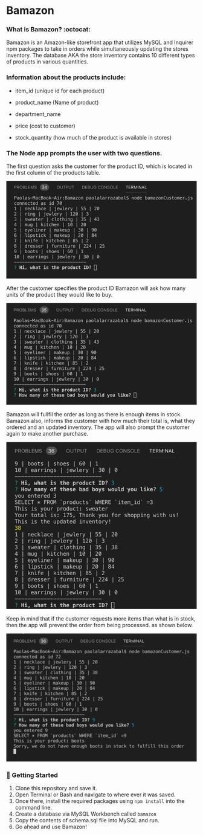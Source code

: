 # Bamazon

### What is Bamazon? :octocat:

Bamazon is an Amazon-like storefront app that utilizes MySQL and Inquirer npm packages to take in orders while simultaneously updating the stores inventory. The database AKA the store inventory contains 10 different types of products in various quantities. 

### Information about the products include: 

* item_id (unique id for each product)

* product_name (Name of product)

* department_name

* price (cost to customer)

* stock_quantity (how much of the product is available in stores)

### The Node app prompts the user with two questions. 

The first question asks the customer for the product ID, which is located in the first column of the products table. 


![](images/ss1.png)

After the customer specifies the product ID Bamazon will ask how many units of the product they would like to buy. 

![](images/ss2.png)

Bamazon will fullfil the order as long as there is enough items in stock. Bamazon also, informs the customer with how much their total is, what they ordered and an updated inventory. The app will also prompt the customer again to make another purchase. 

![](images/ss3.png)

Keep in mind that if the customer requests more items than what is in stock, then the app will prevent the order from being processed. as shown below. 

![](images/ss4.png)

### :large_orange_diamond: Getting Started 

1. Clone this repository and save it.
2. Open Terminal or Bash and navigate to where ever it was saved. 
3. Once there, install the required packages using `npm install` into the command line. 
4. Create a database via MySQL Workbench called `bamazon` 
5. Copy the contents of schema.sql file into MySQL and run. 
6. Go ahead and use Bamazon! 


